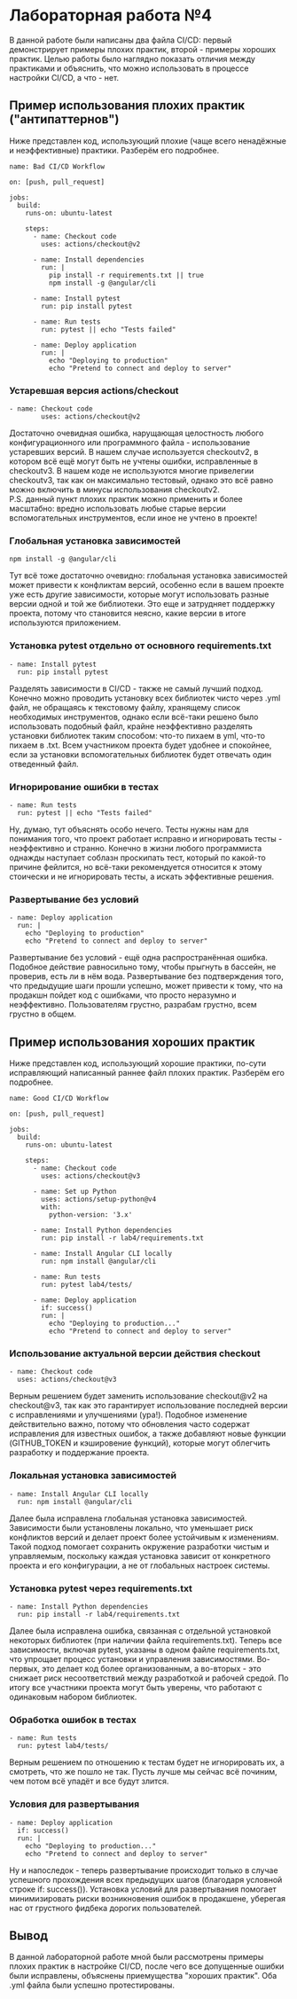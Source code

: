 # Лабораторная работа №4

В данной работе были написаны два файла CI/CD: первый демонстрирует примеры плохих практик, второй - примеры хороших практик. 
Целью работы было наглядно показать отличия между практиками и объяснить, что можно использовать в процессе настройки CI/CD, а что - нет.

## Пример использования плохих практик ("антипаттернов")
Ниже представлен код, использующий плохие (чаще всего ненадёжные и неэффективные) практики. Разберём его подробнее.
```
name: Bad CI/CD Workflow

on: [push, pull_request]

jobs:
  build:
    runs-on: ubuntu-latest

    steps:
      - name: Checkout code
        uses: actions/checkout@v2

      - name: Install dependencies
        run: |
          pip install -r requirements.txt || true
          npm install -g @angular/cli

      - name: Install pytest
        run: pip install pytest

      - name: Run tests
        run: pytest || echo "Tests failed"

      - name: Deploy application
        run: |
          echo "Deploying to production"
          echo "Pretend to connect and deploy to server"
```
### Устаревшая версия actions/checkout
```
- name: Checkout code
        uses: actions/checkout@v2
```
Достаточно очевидная ошибка, нарущающая целостность любого конфигурационного или программного файла - использование устаревших версий. 
В нашем случае используется checkoutv2, в котором всё ещё могут быть не учтены ошибки, исправленные в checkoutv3. 
В нашем коде не используются многие привелегии checkoutv3, так как он максимально тестовый, однако это всё равно можно включить в минусы использования checkoutv2.  
P.S. данный пункт плохих практик можно применить и более масштабно: вредно использовать любые старые версии вспомогательных инструментов, если иное не учтено в проекте!
### Глобальная установка зависимостей
```
npm install -g @angular/cli
```
Тут всё тоже достаточно очевидно: глобальная установка зависимостей может привести к конфликтам версий, особенно если в вашем проекте уже есть другие зависимости, 
которые могут использовать разные версии одной и той же библиотеки. 
Это еще и затрудняет поддержку проекта, потому что становится неясно, какие версии в итоге используются приложением.
### Установка pytest отдельно от основного requirements.txt
```
- name: Install pytest
  run: pip install pytest
```
Разделять зависимости в CI/CD - также не самый лучший подход. 
Конечно можно проводить установку всех библиотек чисто через .yml файл, не обращаясь к текстовому файлу, 
хранящему список необходимых инструментов, однако если всё-таки решено было использовать подобный файл, 
крайне неэффективно разделять установки библиотек таким способом: что-то пихаем в yml, что-то пихаем в .txt. 
Всем участником проекта будет удобнее и спокойнее, если за установки вспомогательных библиотек будет отвечать один отведенный файл.
### Игнорирование ошибки в тестах
```
- name: Run tests
  run: pytest || echo "Tests failed"
```
Ну, думаю, тут объяснять особо нечего. Тесты нужны нам для понимания того, что проект работает исправно и игнорировать тесты - неэффективно и странно. 
Конечно в жизни любого программиста однажды наступает соблазн проскипать тест, который по какой-то причине фейлится, 
но всё-таки рекомендуется относится к этому стоически и не игнорировать тесты, а искать эффективные решения.
### Развертывание без условий
```
- name: Deploy application
  run: |
    echo "Deploying to production"
    echo "Pretend to connect and deploy to server"
```
Развертывание без условий - ещё одна распространённая ошибка. Подобное действие равносильно тому, чтобы прыгнуть в бассейн, не проверив, есть ли в нём вода. 
Развертывание без подтверждения того, что предыдущие шаги прошли успешно, может привести к тому, что на продакшн пойдет код с ошибками, что просто неразумно и неэффективно. 
Пользователям грустно, разрабам грустно, всем грустно в общем.

## Пример использования хороших практик
Ниже представлен код, использующий хорошие практики, по-сути исправляющий написанный раннее файл плохих практик. Разберём его подробнее.
```
name: Good CI/CD Workflow

on: [push, pull_request]

jobs:
  build:
    runs-on: ubuntu-latest

    steps:
      - name: Checkout code
        uses: actions/checkout@v3

      - name: Set up Python
        uses: actions/setup-python@v4
        with:
          python-version: '3.x'

      - name: Install Python dependencies
        run: pip install -r lab4/requirements.txt

      - name: Install Angular CLI locally
        run: npm install @angular/cli

      - name: Run tests
        run: pytest lab4/tests/

      - name: Deploy application
        if: success()
        run: |
          echo "Deploying to production..."
          echo "Pretend to connect and deploy to server" 

```
### Использование актуальной версии действия checkout
```
- name: Checkout code
  uses: actions/checkout@v3
```
Верным решением будет заменить использование checkout@v2 на checkout@v3, так как это гарантирует использование последней версии с исправлениями и улучшениями (ура!). 
Подобное изменение действительно важно, потому что обновления часто содержат исправления для известных ошибок, 
а также добавляют новые функции (GITHUB_TOKEN и кэшировение функций), которые могут облегчить разработку и поддержание проекта. 
### Локальная установка зависимостей
```
- name: Install Angular CLI locally
  run: npm install @angular/cli
```
Далее была исправлена глобальная установка зависимостей. Зависимости были установлены локально, что уменьшает риск конфликтов версий и делает проект более устойчивым к изменениям. 
Такой подход помогает сохранить окружение разработки чистым и управляемым, поскольку каждая установка зависит от конкретного проекта и его конфигурации, а не от глобальных настроек системы.
### Установка pytest через requirements.txt
```
- name: Install Python dependencies
  run: pip install -r lab4/requirements.txt
```
Далее была исправлена ошибка, связанная с отдельной установкой некоторых библиотек (при наличии файла requirements.txt). 
Теперь все зависимости, включая pytest, указаны в одном файле requirements.txt, что упрощает процесс установки и управления зависимостями. 
Во-первых, это делает код более организованным, а во-вторых - это снижает риск несоответствий между разработкой и рабочей средой. 
По итогу все участники проекта могут быть уверены, что работают с одинаковым набором библиотек.
### Обработка ошибок в тестах
```
- name: Run tests
  run: pytest lab4/tests/
```
Верным решением по отношению к тестам будет не игнорировать их, а смотреть, что же пошло не так. Пусть лучше мы сейчас всё починим, чем потом всё упадёт и все будут злится.
### Условия для развертывания
```
- name: Deploy application
  if: success()
  run: |
    echo "Deploying to production..."
    echo "Pretend to connect and deploy to server"
```
Ну и напоследок - теперь развертывание происходит только в случае успешного прохождения всех предыдущих шагов (благодаря условной строке if: success()). 
Установка условий для развертывания помогает минимизировать риски возникновения ошибок в продакшене, уберегая нас от грустного фидбека дорогих пользователей.

## Вывод

В данной лабораторной работе мной были рассмотрены примеры плохих практик в настройке CI/CD, после чего все допущенные ошибки были исправлены, объяснены приемущества "хороших практик". 
Оба .yml файла были успешно протестированы. 
